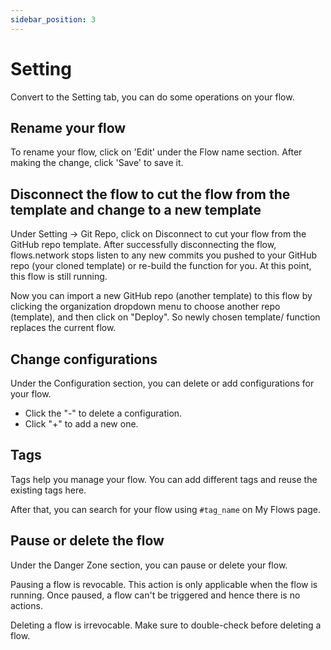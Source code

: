 ```yaml
---
sidebar_position: 3
---
```

# Setting

Convert to the Setting tab, you can do some operations on your flow.

## Rename your flow

To rename your flow, click on 'Edit' under the Flow name section. After making the change, click 'Save' to save it.

## Disconnect the flow to cut the flow from the template and change to a new template

Under Setting -> Git Repo, click on Disconnect to cut your flow from the GitHub repo template. After successfully disconnecting the flow, flows.network stops listen to any new commits you pushed to your GitHub repo (your cloned template) or re-build the function for you. At this point,  this flow is still running.

Now you can import a new GitHub repo (another template) to this flow by clicking the organization dropdown menu to choose another repo (template), and then click on "Deploy". So newly chosen template/ function replaces the current flow.

## Change configurations

Under the Configuration section, you can delete or add configurations for your flow.

* Click the "-" to delete a configuration.
* Click "+" to add a new one.

## Tags

Tags help you manage your flow. You can add different tags and reuse the existing tags here.

After that, you can search for your flow using `#tag_name` on My Flows page.

## Pause or delete the flow

Under the Danger Zone section, you can pause or delete your flow.

Pausing a flow is revocable. This action is only applicable when the flow is running. Once paused, a flow can't be triggered and hence there is no actions.

Deleting a flow is irrevocable. Make sure to double-check before deleting a flow.
